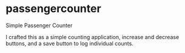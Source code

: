 # passengercounter
Simple Passenger Counter

I crafted this as a simple counting application, increase and decrease buttons, and a save button
to log individual counts.